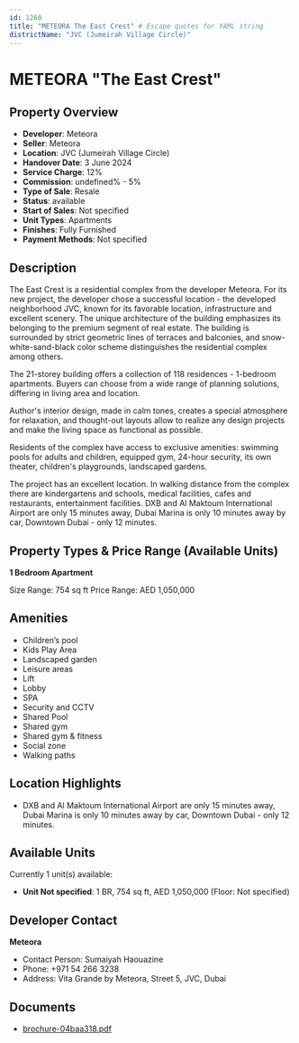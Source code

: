 ```yaml
---
id: 1260
title: "METEORA The East Crest" # Escape quotes for YAML string
districtName: "JVC (Jumeirah Village Circle)"
---
```


# METEORA "The East Crest"

## Property Overview
- **Developer**: Meteora
- **Seller**: Meteora
- **Location**: JVC (Jumeirah Village Circle)
- **Handover Date**: 3 June 2024
- **Service Charge**: 12%
- **Commission**: undefined% - 5%
- **Type of Sale**: Resale
- **Status**: available
- **Start of Sales**: Not specified
- **Unit Types**: Apartments
- **Finishes**: Fully Furnished
- **Payment Methods**: Not specified

## Description
The East Crest is a residential complex from the developer Meteora. For its new project, the developer chose a successful location - the developed neighborhood JVC, known for its favorable location, infrastructure and excellent scenery. The unique architecture of the building emphasizes its belonging to the premium segment of real estate. The building is surrounded by strict geometric lines of terraces and balconies, and snow-white-sand-black color scheme distinguishes the residential complex among others. 

The 21-storey building offers a collection of 118 residences - 1-bedroom apartments. Buyers can choose from a wide range of planning solutions, differing in living area and location.

Author's interior design, made in calm tones, creates a special atmosphere for relaxation, and thought-out layouts allow to realize any design projects and make the living space as functional as possible.

Residents of the complex have access to exclusive amenities: swimming pools for adults and children, equipped gym, 24-hour security, its own theater, children's playgrounds, landscaped gardens.

The project has an excellent location. In walking distance from the complex there are kindergartens and schools, medical facilities, cafes and restaurants, entertainment facilities. DXB and Al Maktoum International Airport are only 15 minutes away, Dubai Marina is only 10 minutes away by car, Downtown Dubai - only 12 minutes.

## Property Types & Price Range (Available Units)
**1 Bedroom Apartment**

Size Range: 754 sq ft
Price Range: AED 1,050,000

## Amenities
- Children’s pool
- Kids Play Area
- Landscaped garden
- Leisure areas
- Lift
- Lobby
- SPA
- Security and CCTV
- Shared Pool
- Shared gym
- Shared gym & fitness
- Social zone
- Walking paths

## Location Highlights
- DXB and Al Maktoum International Airport are only 15 minutes away, Dubai Marina is only 10 minutes away by car, Downtown Dubai - only 12 minutes.

## Available Units
Currently 1 unit(s) available:
- **Unit Not specified**: 1 BR, 754 sq ft, AED 1,050,000 (Floor: Not specified)

## Developer Contact
**Meteora**
- Contact Person: Sumaiyah Haouazine
- Phone: +971 54 266 3238
- Address: Vita Grande by Meteora, Street 5, JVC, Dubai

## Documents
- [brochure-04baa318.pdf](https://cdn.geniemap.net/2024/07/23/nTvvIu8MSL2iUZNxrjaAInYBeFr4pLRJUM3OmZIA.pdf)
